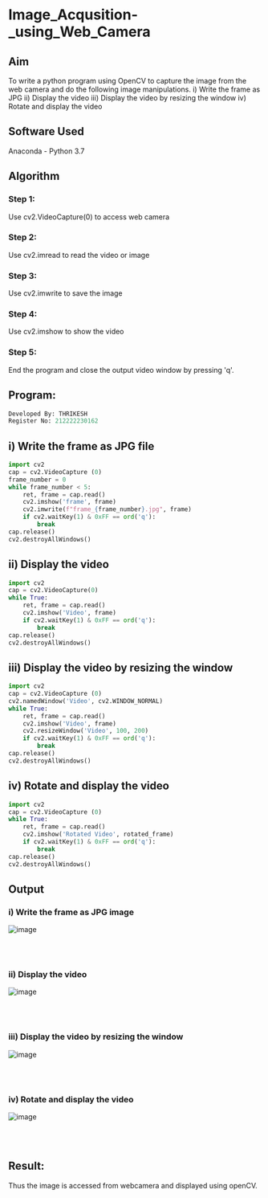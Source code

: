 # Image_Acqusition-_using_Web_Camera
## Aim
To write a python program using OpenCV to capture the image from the web camera and do the following image manipulations.
i) Write the frame as JPG 
ii) Display the video 
iii) Display the video by resizing the window
iv) Rotate and display the video

## Software Used
Anaconda - Python 3.7
## Algorithm
### Step 1:
Use cv2.VideoCapture(0) to access web camera
<br>

### Step 2:
Use cv2.imread to read the video or image
<br>

### Step 3:
Use cv2.imwrite to save the image
<br>

### Step 4:
Use cv2.imshow to show the video
<br>

### Step 5:
End the program and close the output video window by pressing 'q'.
<br>

## Program:
``` Python
Developed By: THRIKESH
Register No: 212222230162
```

## i) Write the frame as JPG file
```Python
import cv2
cap = cv2.VideoCapture (0)
frame_number = 0
while frame_number < 5:
    ret, frame = cap.read()
    cv2.imshow('frame', frame)
    cv2.imwrite(f"frame_{frame_number}.jpg", frame)
    if cv2.waitKey(1) & 0xFF == ord('q'):
        break
cap.release()
cv2.destroyAllWindows()
```
## ii) Display the video
```Python
import cv2
cap = cv2.VideoCapture(0)
while True:
    ret, frame = cap.read()
    cv2.imshow('Video', frame)
    if cv2.waitKey(1) & 0xFF == ord('q'):
        break
cap.release()
cv2.destroyAllWindows()
```
## iii) Display the video by resizing the window
```Python
import cv2
cap = cv2.VideoCapture (0) 
cv2.namedWindow('Video', cv2.WINDOW_NORMAL)
while True:
    ret, frame = cap.read()
    cv2.imshow('Video', frame)
    cv2.resizeWindow('Video', 100, 200)
    if cv2.waitKey(1) & 0xFF == ord('q'):
        break
cap.release()
cv2.destroyAllWindows()
```
## iv) Rotate and display the video
```Python
import cv2
cap = cv2.VideoCapture (0)
while True:
    ret, frame = cap.read()
    cv2.imshow('Rotated Video', rotated_frame)
    if cv2.waitKey(1) & 0xFF == ord('q'):
        break
cap.release()
cv2.destroyAllWindows()
```
## Output
### i) Write the frame as JPG image
![image](https://github.com/user-attachments/assets/bfebcec1-8b0b-437f-b0e2-f3df0fc60dd9)


</br>
</br>

### ii) Display the video
![image](https://github.com/user-attachments/assets/dc9bcd9e-10cb-4aee-a8b6-7c5960025f2f)


</br>
</br>

### iii) Display the video by resizing the window
![image](https://github.com/user-attachments/assets/60ca1254-2e15-451b-b00c-37eb1de06399)


</br>
</br>

### iv) Rotate and display the video
![image](https://github.com/user-attachments/assets/c72521ed-08fb-45b6-a8b7-e3f20a331467)

</br>
</br>

## Result:
Thus the image is accessed from webcamera and displayed using openCV.

